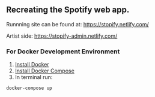## Recreating the Spotify web app.
Runnning site can be found at: https://stopify.netlify.com/

Artist side: https://stopify-admin.netlify.com/

### For Docker Development Environment</h1>

1. [Install Docker](https://docs.docker.com)
2. [Install Docker Compose](https://docs.docker.com/compose/install/)
3. In terminal run:
```sh
docker-compose up
```
